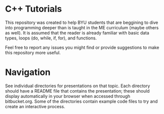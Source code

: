 # C++ Tutorials
This repository was created to help BYU students that are beggining to dive 
into programming deeper than is taught in the ME curriculum (maybe others 
as well). It is assumed that the reader is already familiar with basic data 
types, loops (do, while, if, for), and functions.

Feel free to report any issues you might find or provide suggestions to make 
this repository more useful.

# Navigation
See individual directories for presentations on that topic. Each directory 
should have a README file that contains the presentation; these should display 
automatically in your browser when accessed through bitbucket.org. Some of the 
directories contain example code files to try and create an interactive 
process. 
